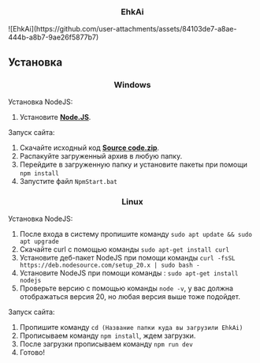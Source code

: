 <h3 align="center">EhkAi</h3>
![EhkAi](https://github.com/user-attachments/assets/84103de7-a8ae-444b-a8b7-9ae26f5877b7)

## Установка
<h3 align="center">Windows</h3>

Установка NodeJS:
1. Установите **[Node.JS](https://nodejs.org/en/)**.

Запуск сайта:
1. Скачайте исходный код **[Source code.zip](https://github.com/OreaSync/EhkAi/archive/refs/heads/main.zip)**.
2. Распакуйте загруженный архив в любую папку.
3. Перейдите в загруженную папку и установите пакеты при помощи `npm install`
4. Запустите файл `NpmStart.bat`

<h3 align="center">Linux</h3>

Установка NodeJS:
1. После входа в систему пропишите команду `sudo apt update && sudo apt upgrade`
2. Скачайте curl с помощью команды `sudo apt-get install curl`
3. Установите деб-пакет NodeJS при помощи команды `curl -fsSL https://deb.nodesource.com/setup_20.x | sudo bash -`
4. Установите NodeJS при помощи команды : `sudo apt-get install nodejs`
5. Проверьте версию с помощью команды `node -v`, у вас должна отображаться версия 20, но любая версия выше тоже подойдет.

Запуск сайта:
1. Пропишите команду `cd (Название папки куда вы загрузили EhkAi)`
2. Прописываем команду `npm install`, ждем загрузки.
3. После загрузки прописываем команду `npm run dev`
4. Готово!


